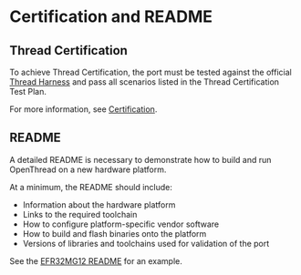 # Certification and README

## Thread Certification

To achieve Thread Certification, the port must be tested against the official
[Thread Harness](http://graniteriverlabs.com/thread/) and pass all scenarios
listed in the Thread Certification Test Plan. 

For more information, see
[Certification](https://openthread.io/certification). 

## README

A detailed README is necessary to demonstrate how to build and run OpenThread on
a new hardware platform.

At a minimum, the README should include:

-   Information about the hardware platform
-   Links to the required toolchain
-   How to configure platform-specific vendor software
-   How to build and flash binaries onto the platform
-   Versions of libraries and toolchains used for validation of the port

See the
[EFR32MG12 README](https://github.com/openthread/openthread/blob/master/examples/platforms/efr32/efr32mg12/README.md)
for an example.
